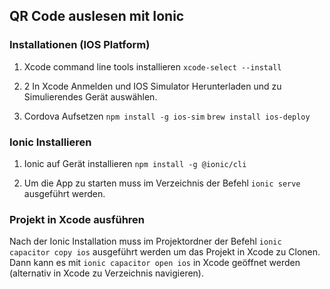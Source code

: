 ## QR Code auslesen mit Ionic

### Installationen (IOS Platform)

1. Xcode command line tools installieren
`xcode-select --install`

2. 2 In Xcode Anmelden und IOS Simulator Herunterladen und zu Simulierendes Gerät auswählen.

3. Cordova Aufsetzen
`npm install -g ios-sim`
`brew install ios-deploy`


### Ionic Installieren

1. Ionic auf Gerät installieren
`npm install -g @ionic/cli`

2. Um die App zu starten muss im Verzeichnis der Befehl `ionic serve` ausgeführt werden.


### Projekt in Xcode ausführen

Nach der Ionic Installation muss im Projektordner der Befehl `ionic capacitor copy ios` ausgeführt werden um das Projekt in Xcode zu Clonen. Dann kann es mit `ionic capacitor open ios` in Xcode geöffnet werden (alternativ in Xcode zu Verzeichnis navigieren).
